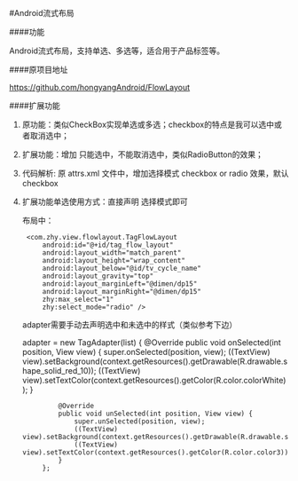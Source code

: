 #Android流式布局

####功能

 Android流式布局，支持单选、多选等，适合用于产品标签等。

####原项目地址

https://github.com/hongyangAndroid/FlowLayout

####扩展功能

1.  原功能：类似CheckBox实现单选或多选；checkbox的特点是我可以选中或者取消选中；
2.  扩展功能：增加 只能选中，不能取消选中，类似RadioButton的效果；
3.  代码解析: 原 attrs.xml 文件中，增加选择模式 checkbox or radio 效果，默认checkbox
  
      <attr name="select_mode">
          <enum name="checkbox" value="-1" />
          <enum name="radio" value="0" />
      </attr>
      
4. 扩展功能单选使用方式：直接声明 选择模式即可
   
    布局中：
        
        <com.zhy.view.flowlayout.TagFlowLayout
            android:id="@+id/tag_flow_layout"
            android:layout_width="match_parent"
            android:layout_height="wrap_content"
            android:layout_below="@id/tv_cycle_name"
            android:layout_gravity="top"
            android:layout_marginLeft="@dimen/dp15"
            android:layout_marginRight="@dimen/dp15"
            zhy:max_select="1"
            zhy:select_mode="radio" />
    
     
   adapter需要手动去声明选中和未选中的样式（类似参考下边）
      
      adapter = new TagAdapter<BidiEntity>(list) {
                @Override
                public void onSelected(int position, View view) {
                    super.onSelected(position, view);
                    ((TextView) view).setBackground(context.getResources().getDrawable(R.drawable.shape_solid_red_10));
                    ((TextView) view).setTextColor(context.getResources().getColor(R.color.colorWhite));
                }
    
                @Override
                public void unSelected(int position, View view) {
                    super.unSelected(position, view);
                    ((TextView) view).setBackground(context.getResources().getDrawable(R.drawable.shape_solid_f6f5f5_10));
                    ((TextView) view).setTextColor(context.getResources().getColor(R.color.color3));
                }
            };
  
